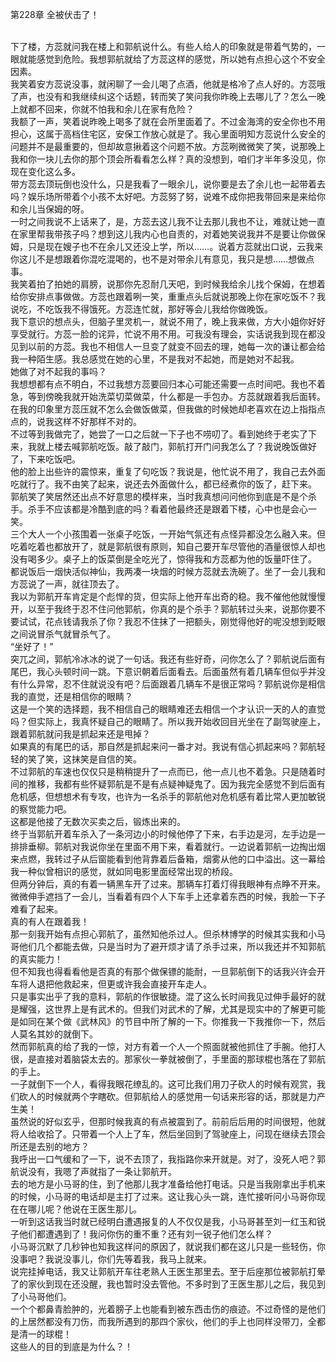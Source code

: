 第228章 全被伏击了！
<br />下了楼，方蕊就问我在楼上和郭航说什么。有些人给人的印象就是带着气势的，一眼就能感觉到危险。我想郭航就给了方蕊这样的感觉，所以她有点担心这个不安全因素。<br />我笑着安方蕊说没事，就闲聊了一会儿喝了点酒，他就是格冷了点人好的。方蕊哦了声，也没有和我继续纠这个话题，转而笑了笑问我你昨晚上去哪儿了？怎么一晚上就都不回来，你就不怕我和余儿在家有危险？<br />我额了一声，笑着说昨晚上喝多了就在会所里面着了。不过金海湾的安全你也不用担心，这属于高档住宅区，安保工作放心就是了。我心里面明知方蕊说什么安全的问题并不是最重要的，但却故意揪着这个问题不放。方蕊咧微微笑了笑，说那晚上我和你一块儿去你的那个顶会所看看怎么样？真的没想到，咱们才半年多没见，你现在变化这么多。<br />带方蕊去顶玩倒也没什么，只是我看了一眼余儿，说你要是去了余儿也一起带着去吗？娱乐场所带着个小孩不太好吧。方蕊努了努，说难不成你把我带回来是来给你和余儿当保姆的呀。<br />一时之间我说不上话来了，是，方蕊去这儿我不让去那儿我也不让，难就让她一直在家里帮我带孩子吗？想到这儿我内心也自责的，对着她笑说我并不是要让你做保姆，只是现在嫂子也不在余儿又还没上学，所以……。说着方蕊就出口说，云我来你这儿不是想跟着你混吃混喝的，也不是对带余儿有意见，我只是想……想做点事。<br />我笑着拍了拍她的肩膀，说那你先忍耐几天吧，到时候我给余儿找个保姆，在想着给你安排点事做做。方蕊也跟着咧一笑，重重点头后就说那晚上你在家吃饭不？我说吃，不吃饭我不得饿死。方蕊连忙就，那好等会儿我给你做晚饭。<br />我下意识的想点头，但脑子里灵机一，就说不用了，晚上我来做，方大小姐你好好享受就行。方蕊一脸的诧异，忙说不用不用。可我没有理会，实话说我到现在都没见到以前的方蕊。我也不相信人一旦变了就变不回去的理，她每一次的谦让都会给我一种陌生感。我总感觉在她的心里，不是我对不起她，而是她对不起我。<br />她做了对不起我的事吗？<br />我想想都有点不明白，不过我想方蕊要回归本心可能还需要一点时间吧。我也不着急，等到傍晚我就开始洗菜切菜做菜，什么都是一手包办。方蕊就跟着我后面转。在我的印象里方蕊压就不怎么会做饭做菜，但我做的时候她却老喜欢在边上指指点点的，说我这样不好那样不对的。<br />不过等到我做完了，她尝了一口之后就一下子也不唠叨了。看到她终于老实了下来，我就上楼去喊郭航吃饭。敲了敲门，郭航打开门问我怎么了？我说晚饭做好了，下来吃饭吧。<br />他的脸上出些许的震惊来，重复了句吃饭？我说是，他忙说不用了，我自己去外面吃就行了。我不由笑了起来，说还去外面做什么，都已经煮你的饭了，赶下来。<br />郭航笑了笑居然还出点不好意思的模样来，当时我真想问问他你到底是不是个杀手。杀手不应该都是冷酷到底的吗？看着他最终还是跟着下楼，心中也是会心一笑。<br />三个大人一个小孩围着一张桌子吃饭，一开始气氛还有点怪异都没怎么融入来。但吃着吃着也都放开了，就是郭航很有原则，知自己要开车尽管他的酒量很惊人却也没有喝多少。桌子上的饭菜倒是全吃光了，惊得我和方蕊都为他的饭量吓住了。<br />都说饭后一烟快活似神仙，我两凑一块烟的时候方蕊就去洗碗了。坐了一会儿我和方蕊说了一声，就往顶去了。<br />我以为郭航开车肯定是个彪悍的货，但实际上他开车出奇的稳。我不催他他就慢慢开，以至于我终于忍不住问他郭航，你真的是个杀手？郭航转过头来，说那你要不要试试，花点钱请我杀了你？我忍不住抹了一把额头，刚觉得他好的呢没想到眨眼之间说冒杀气就冒杀气了。<br />“坐好了！”<br />突兀之间，郭航冷冰冰的说了一句话。我还有些好奇，问你怎么了？郭航说后面有尾巴，我心头顿时间一跳。下意识朝着后面看去。后面虽然有着几辆车但似乎并没有什么异常，忍不住就说没有吧？后面跟着几辆车不是很正常吗？郭航说你是相信我的直觉，还是相信你的眼睛？<br />这是一个笑的选择题，我不相信自己的眼睛难还去相信一个才认识一天的人的直觉吗？但实际上，我真怀疑自己的眼睛了。所以我开始收回目光坐在了副驾驶座上，跟着郭航就问我是抓起来还是甩掉？<br />如果真的有尾巴的话，那自然是抓起来问一番才对。我说有信心抓起来吗？郭航轻轻的笑了笑，这抹笑是自信的笑。<br />不过郭航的车速也仅仅只是稍稍提升了一点而已，他一点儿也不着急。只是随着时间的推移，我都有些怀疑郭航是不是有点疑神疑鬼了。因为我完全感觉不到后面有危机感，但想想术有专攻，也许为一名杀手的郭航他对危机感有着比常人更加敏锐的察觉能力吧。<br />这都是他接了无数次买卖之后，锻炼出来的。<br />终于当郭航开着车杀入了一条河边小的时候他停了下来，右手边是河，左手边是一排排垂柳。郭航对我说你坐在里面不用下来，看着就行。一边说着郭航一边掏出烟来点燃，我转过子从后窗能看到他背靠着后备箱，烟雾从他的口中溢出。这一幕给我一种似曾相识的感觉，就如同电影里面经常出现的桥段。<br />但两分钟后，真的有着一辆黑车开了过来。那辆车打着灯得我眼神有点睁不开来。微微伸手遮挡了一会儿，当看着有四个人下车手上还拿着东西的时候，我脸一下子难看了起来。<br />真的有人在跟着我！<br />那一刻我开始有点担心郭航了，虽然知他杀过人。但杀林博学的时候其实我和小马哥他们几个都能去做，只是当时为了避开烦才请了杀手过来，所以我还并不知郭航的真实能力！<br />但不知我也得看看他是否真的有那个做保镖的能耐，一旦郭航倒下的话我兴许会开车将人退把他救起来，但更或许我会直接开车走人。<br />只是事实出乎了我的意料，郭航的作很敏捷。混了这么长时间我见过伸手最好的就是耀强，这世界上是有武术的。但我们对武术的了解，尤其是现实中的了解更可能是如同在某个做《武林风》的节目中所了解的一下。你推我一下我推你一下，然后人莫名其妙的就倒下。<br />然而郭航真的给了我的一惊，对方有着一个人一个照面就被他抓住了手腕。他打人很，是直接对着脑袋太去的。那家伙一拳就被倒了，手里面的那球棍也落在了郭航的手上。<br />一子就倒下一个人，看得我眼花缭乱的。这可比我们用刀子砍人的时候有观赏，我们砍人的时候就两个字瞎砍。但郭航给人的感觉用一句话来形容的话，那就是力产生美！<br />虽然说的好似玄乎，但那时候我真的有点被震到了。前前后后用的时间很短，他就将人给收拾了。只带着一个人上了车，然后坐回到了驾驶座上，问现在继续去顶会所还是去别的地方？<br />我呼出一口气缓和了一下，说不去顶了，我指路你来开就是。对了，没死人吧？郭航说没有，我嗯了声就指了一条让郭航开。<br />去的地方是小马哥的住，到了他那儿我才准备给他打电话。只是当我刚拿出手机来的时候，小马哥的电话却是主打了过来。这让我心头一跳，连忙接听问小马哥你现在在哪儿呢？他说在王医生那儿。<br />一听到这话我当时就已经明白遭遇报复的人不仅仅是我，小马哥甚至刘一红玉和锐子他们都遭遇到了！我问你伤的重不重？还有刘一锐子他们怎么样？<br />小马哥沉默了几秒钟也知我这样问的原因了，就说我们都在这儿只是一些轻伤，你没事吧？我说没事儿，你们先等着我，我马上就来。<br />说完挂掉电话，我又让郭航开车往老熟人王医生那里去。至于后座那位被郭航打晕了的家伙到现在还没醒，我也暂时没去管他。不多时到了王医生那儿之后，我见到了小马哥他们。<br />一个个都鼻青脸肿的，光着膀子上也能看到被东西击伤的痕迹。不过奇怪的是他们的上居然都没有刀伤，而我所遇到的那四个家伙，他们的手上也同样没带刀，全都是清一的球棍！<br />这些人的目的到底是为什么？！
